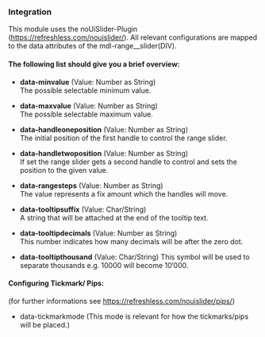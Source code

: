 ### Integration
This module uses the noUiSlider-Plugin (https://refreshless.com/nouislider/). All relevant configurations are mapped 
to the data attributes of the mdl-range__slider(DIV). 

#### The following list should give you a brief overview:

- **data-minvalue** (Value: Number as String)  
The possible selectable minimum value.

- **data-maxvalue** (Value: Number as String)  
The possible selectable maximum value.

- **data-handleoneposition** (Value: Number as String)  
The initial position of the first handle to control the range slider.

- **data-handletwoposition** (Value: Number as String)  
If set the range slider gets a second handle to control and sets the position to the given value.

- **data-rangesteps** (Value: Number as String)  
The value represents a fix amount which the handles will move.

- **data-tooltipsuffix** (Value: Char/String)  
A string that will be attached at the end of the tooltip text.

- **data-tooltipdecimals** (Value: Number as String)  
This number indicates how many decimals will be after the zero dot.

- **data-tooltipthousand** (Value: Char/String)
This symbol will be used to separate thousands e.g. 10000 will become 10‘000.

#### Configuring Tickmark/ Pips: 
(for further informations see https://refreshless.com/nouislider/pips/)
- data-tickmarkmode (This mode is relevant for how the tickmarks/pips will be placed.)




